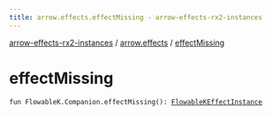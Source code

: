 ```yaml
---
title: arrow.effects.effectMissing - arrow-effects-rx2-instances
---
```


[arrow-effects-rx2-instances](../index.html) / [arrow.effects](index.html) / [effectMissing](./effect-missing.html)

# effectMissing

`fun FlowableK.Companion.effectMissing(): `[`FlowableKEffectInstance`](-flowable-k-effect-instance/index.html)